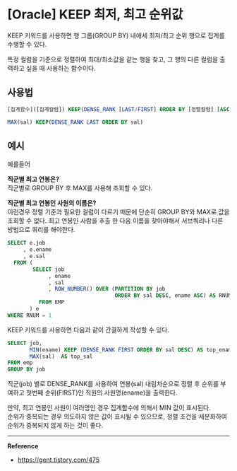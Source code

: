 # [Oracle] KEEP 최저, 최고 순위값
KEEP 키워드를 사용하면 행 그룹(GROUP BY) 내애세 최저/최고 순위 행으로 집계를 수행할 수 있다.

특정 컬럼을 기준으로 정렬하여 최대/최소값을 같는 행을 찾고, 그 행의 다른 컬럼을 출력하고 싶을 때 사용하는 함수이다.

## 사용법
```sql
[집계함수]([집계컬럼]) KEEP(DENSE_RANK [LAST/FIRST] ORDER BY [정렬컬럼] [ASC/DESC])

MAX(sal) KEEP(DENSE_RANK LAST ORDER BY sal)
```

## 예시
예를들어

**직군별 최고 연봉은?** <br>
직군별로 GROUP BY 후 MAX를 사용해 조회할 수 있다.

**직군별 최고 연봉인 사원의 이름은?** <br>
이런경우 정렬 기준과 필요한 컬럼이 다르기 때문에 단순히 GROUP BY와 MAX로 값을 조회할 수 없다.
최고 연봉인 사람을 추출 한 다음 이름을 찾아야해서 서브쿼리나 다른 방법으로 쿼리를 해야한다.

```sql
SELECT e.job
     , e.ename
     , e.sal
  FROM (
        SELECT job
             , ename
             , sal
             , ROW_NUMBER() OVER (PARTITION BY job 
                                  ORDER BY sal DESC, ename ASC) AS RNUM
          FROM EMP
       ) e
WHERE RNUM = 1
```

KEEP 키워드를 사용하면 다음과 같이 간결하게 작성할 수 있다.
```sql
SELECT job,
       MIN(ename) KEEP (DENSE_RANK FIRST ORDER BY sal DESC) AS top_ename,
       MAX(sal)  AS top_sal
FROM emp
GROUP BY job
```
직군(job) 별로 DENSE_RANK를 사용하여 연봉(sal) 내림차순으로 정렬 후 순위를 부여하고 첫번째 순위(FIRST)인 직원의 사원명(ename)을 출력한다.

만약, 최고 연봉인 사원이 여러명인 경우 집계함수에 의해서 MIN 값이 표시된다.<br>
순위가 중복되는 경우 의도하지 않은 값이 표시될 수 있으므로, 정렬 조건을 세분화하여 순위가 중복되지 않게 하는 것이 좋다.

---
**Reference**<br>
- https://gent.tistory.com/475
